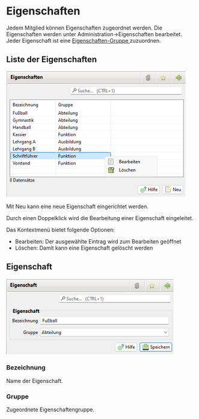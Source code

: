 # Eigenschaften

Jedem Mitglied können Eigenschaften zugeordnet werden. Die Eigenschaften werden unter Administration-&gt;Eigenschaften bearbeitet. Jeder Eigenschaft ist eine [Eigenschaften-Gruppe ](eigenschaften-gruppen.md) zuzuordnen.

## Liste der Eigenschaften

![](img/Eigenschaften.png)

Mit Neu kann eine neue Eigenschaft eingerichtet werden.

Durch einen Doppelklick wird die Bearbeitung einer Eigenschaft eingeleitet.

Das Kontextmenü bietet folgende Optionen:
* Bearbeiten: Der ausgewählte Eintrag wird zum Bearbeiten geöffnet
* Löschen: Damit kann eine Eigenschaft gelöscht werden

## Eigenschaft 

![](img/Eigenschaft.png)

### Bezeichnung

Name der Eigenschaft.

### Gruppe

Zugeordnete Eigenschaftengruppe.
